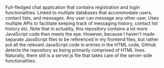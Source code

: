 Full-fledged chat application that contains registration and login functionalities. 
Linked to multiple databases that accommodate users, contact lists, and messages. 
Any user can message any other user.
Uses multiple APIs to facilitate keeping track of messaging history, contact list history etc.
Note that in actuality, this repository contains a lot more JavaScript code than meets the eye. However, because I haven't made separate JavaScript files to be referenced in my frontend files, but rather put all the relevant JavaScript code in <script></script> entries in the HTML code, GitHub detects the repository as being primarily comprised of HTML lines. Naturally, there still is a server.js file that takes care of the server-side functionalities.
